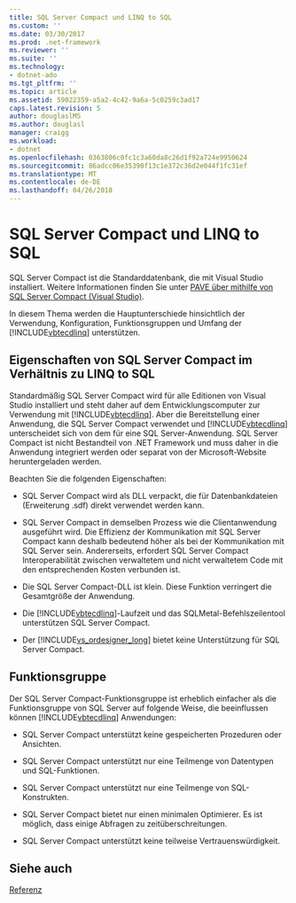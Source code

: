```yaml
---
title: SQL Server Compact und LINQ to SQL
ms.custom: ''
ms.date: 03/30/2017
ms.prod: .net-framework
ms.reviewer: ''
ms.suite: ''
ms.technology:
- dotnet-ado
ms.tgt_pltfrm: ''
ms.topic: article
ms.assetid: 59022359-a5a2-4c42-9a6a-5c0259c3ad17
caps.latest.revision: 5
author: douglaslMS
ms.author: douglasl
manager: craigg
ms.workload:
- dotnet
ms.openlocfilehash: 0363806c0fc1c3a60da8c26d1f92a724e9950624
ms.sourcegitcommit: 86adcc06e35390f13c1e372c36d2e044f1fc31ef
ms.translationtype: MT
ms.contentlocale: de-DE
ms.lasthandoff: 04/26/2018
---
```

# <a name="sql-server-compact-and-linq-to-sql"></a>SQL Server Compact und LINQ to SQL
SQL Server Compact ist die Standarddatenbank, die mit Visual Studio installiert. Weitere Informationen finden Sie unter [PAVE über mithilfe von SQL Server Compact (Visual Studio)](http://msdn.microsoft.com/library/13320dd1-94e5-4077-bf76-8df253695ccc).  
  
 In diesem Thema werden die Hauptunterschiede hinsichtlich der Verwendung, Konfiguration, Funktionsgruppen und Umfang der [!INCLUDE[vbtecdlinq](../../../../../../includes/vbtecdlinq-md.md)] unterstützen.  
  
## <a name="characteristics-of-sql-server-compact-in-relation-to-linq-to-sql"></a>Eigenschaften von SQL Server Compact im Verhältnis zu LINQ to SQL  
 Standardmäßig SQL Server Compact wird für alle Editionen von Visual Studio installiert und steht daher auf dem Entwicklungscomputer zur Verwendung mit [!INCLUDE[vbtecdlinq](../../../../../../includes/vbtecdlinq-md.md)]. Aber die Bereitstellung einer Anwendung, die SQL Server Compact verwendet und [!INCLUDE[vbtecdlinq](../../../../../../includes/vbtecdlinq-md.md)] unterscheidet sich von dem für eine SQL Server-Anwendung. SQL Server Compact ist nicht Bestandteil von .NET Framework und muss daher in die Anwendung integriert werden oder separat von der Microsoft-Website heruntergeladen werden.  
  
 Beachten Sie die folgenden Eigenschaften:  
  
-   SQL Server Compact wird als DLL verpackt, die für Datenbankdateien (Erweiterung .sdf) direkt verwendet werden kann.  
  
-   SQL Server Compact in demselben Prozess wie die Clientanwendung ausgeführt wird. Die Effizienz der Kommunikation mit SQL Server Compact kann deshalb bedeutend höher als bei der Kommunikation mit SQL Server sein. Andererseits, erfordert SQL Server Compact Interoperabilität zwischen verwaltetem und nicht verwaltetem Code mit den entsprechenden Kosten verbunden ist.  
  
-   Die SQL Server Compact-DLL ist klein. Diese Funktion verringert die Gesamtgröße der Anwendung.  
  
-   Die [!INCLUDE[vbtecdlinq](../../../../../../includes/vbtecdlinq-md.md)]-Laufzeit und das SQLMetal-Befehlszeilentool unterstützen SQL Server Compact.  
  
-   Der [!INCLUDE[vs_ordesigner_long](../../../../../../includes/vs-ordesigner-long-md.md)] bietet keine Unterstützung für SQL Server Compact.  
  
## <a name="feature-set"></a>Funktionsgruppe  
 Der SQL Server Compact-Funktionsgruppe ist erheblich einfacher als die Funktionsgruppe von SQL Server auf folgende Weise, die beeinflussen können [!INCLUDE[vbtecdlinq](../../../../../../includes/vbtecdlinq-md.md)] Anwendungen:  
  
-   SQL Server Compact unterstützt keine gespeicherten Prozeduren oder Ansichten.  
  
-   SQL Server Compact unterstützt nur eine Teilmenge von Datentypen und SQL-Funktionen.  
  
-   SQL Server Compact unterstützt nur eine Teilmenge von SQL-Konstrukten.  
  
-   SQL Server Compact bietet nur einen minimalen Optimierer. Es ist möglich, dass einige Abfragen zu zeitüberschreitungen.  
  
-   SQL Server Compact unterstützt keine teilweise Vertrauenswürdigkeit.  
  
## <a name="see-also"></a>Siehe auch  
 [Referenz](../../../../../../docs/framework/data/adonet/sql/linq/reference.md)
